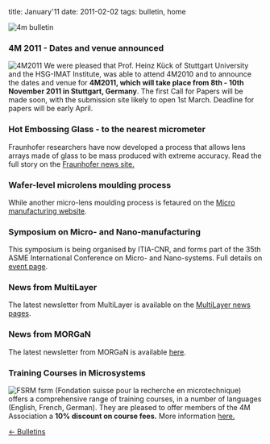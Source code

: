 title: January'11
date: 2011-02-02 
tags: bulletin, home


![4m bulletin](/4m-association/images/4mbulletin168.png)

<!--break-->
###  4M 2011 - Dates and venue announced


![4M2011](/4m-association/images/4m-2011_web1.jpg)
We were pleased that Prof. Heinz Kück of Stuttgart University and the HSG-IMAT Institute, was able to attend 4M2010 and to announce the dates and venue for **4M2011, which will take place from 8th - 10th November 2011 in Stuttgart, Germany**. The first Call for Papers will be made soon, with the submission site likely to open 1st March. Deadline for papers will be early April.   
 
###  Hot Embossing Glass - to the nearest micrometer

Fraunhofer researchers have now developed a process that allows lens arrays made of glass to be mass produced with extreme accuracy. Read the full story on the [Fraunhofer news site.](http://www.fraunhofer.de/en/press/research-news/2010/12/hot-embossing-glas.jsp)  
    
###  Wafer-level microlens moulding process

While another micro-lens moulding process is fetaured on the [Micro manufacturing website](http://www.micromanufacturing.com/showthread.php?t=1065).  
 
###  Symposium on Micro- and Nano-manufacturing

This symposium is being organised by ITIA-CNR, and forms part of the 35th ASME International Conference on  Micro- and Nano-systems. Full details on [event page](/4m-association/event/CFP-Symposium-Micro-and-Nano-manufacturing).  
  
###  News from MultiLayer

The latest newsletter from MultiLayer is available on the [MultiLayer news pages](http://multilayer.4m-association.org/news).
  
###  News from MORGaN

The latest newsletter from MORGaN is available [here](/4m-association/content/MORGan-Newsletter-4/MORGan-Newsletter-4.html).
 
###  Training Courses in Microsystems

![FSRM](/4m-association/images/fsrm_logo_web.gif)
fsrm (Fondation suisse pour la recherche en microtechnique) offers a comprehensive range of training courses, in a number of languages (English, French, German). They are pleased to offer members of the 4M Association a <b>10% discount on course fees.</b> More information [here.](/4m-association/content/fsrm-training-courses/fsrm-training-courses.html)

[&larr; Bulletins](/4m-association/bulletin/index.html)